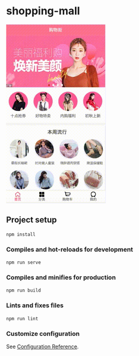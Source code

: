 # shopping-mall

![效果预览](https://github.com/zehongguo/vuecoderwhysupermall/blob/master/images/spuer-mall.gif)

## Project setup
```
npm install
```

### Compiles and hot-reloads for development
```
npm run serve
```

### Compiles and minifies for production
```
npm run build
```

### Lints and fixes files
```
npm run lint
```

### Customize configuration
See [Configuration Reference](https://cli.vuejs.org/config/).
